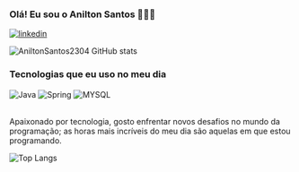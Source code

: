 ### Olá! Eu sou o Anilton Santos 🙋🏾‍♂️

[![linkedin](https://img.shields.io/badge/LinkedIn-0077B5?style=for-the-badge&logo=linkedin&logoColor=white)](https://www.linkedin.com/in/anilton-santos-ab5a77228/)

![AniltonSantos2304 GitHub stats](https://github-readme-stats.vercel.app/api?username=AniltonSantos&show_icons=true&theme=dracula)

### Tecnologias que eu uso no meu dia

<div style="display:  inline_block">
<img align="center" alt="Java" src="https://img.shields.io/badge/Java-ED8B00?style=for-the-badge&logo=openjdk&logoColor=white"/>
<img align="center" alt="Spring" src="https://img.shields.io/badge/Spring-6DB33F?style=for-the-badge&logo=spring&logoColor=white"/>
<img align="center" alt="MYSQL" src="https://img.shields.io/badge/MySQL-005C84?style=for-the-badge&logo=mysql&logoColor=white"/>
</div><br/>

Apaixonado por tecnologia, gosto enfrentar novos desafios no mundo da programação; as horas mais incríveis do meu dia são aquelas em que estou programando.<br/>

![Top Langs](https://github-readme-stats.vercel.app/api/top-langs/?username=Aniltonsantos2304&hide_progress=Compact_layout)
